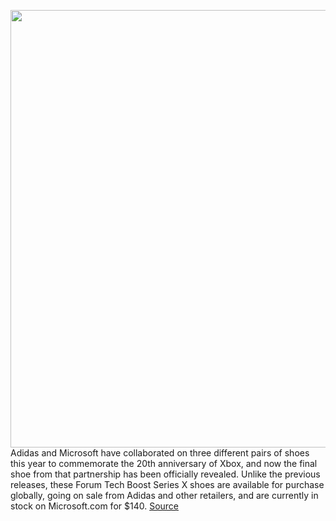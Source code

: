 <img src='https://cdn.vox-cdn.com/thumbor/8nOED3KownQ1W1ot0gcctkcdYCg=/0x0:1200x951/1200x800/filters:focal(640x299:832x491)/cdn.vox-cdn.com/uploads/chorus_image/image/70302377/Xbox_ForumTechBoost_Media_01_JPG_1200.0.jpg' width='700px' /><br/>
Adidas and Microsoft have collaborated on three different pairs of shoes this year to commemorate the 20th anniversary of Xbox, and now the final shoe from that partnership has been officially revealed. Unlike the previous releases, these Forum Tech Boost Series X shoes are available for purchase globally, going on sale from Adidas and other retailers, and are currently in stock on Microsoft.com for $140.
<a href='https://www.theverge.com/2021/12/21/22848462/adidas-forum-tech-boost-xbox-series-x-sneakers'> Source <a/>